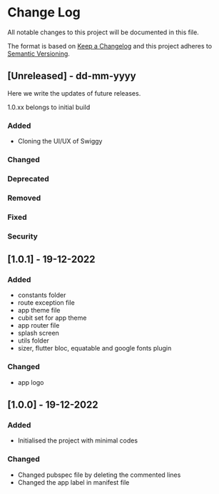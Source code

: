 # Change Log
All notable changes to this project will be documented in this file.

The format is based on [Keep a Changelog](http://keepachangelog.com/)
and this project adheres to [Semantic Versioning](http://semver.org/).

## [Unreleased] - dd-mm-yyyy
Here we write the updates of future releases.

1.0.xx belongs to initial build

### Added
- Cloning the UI/UX of Swiggy

### Changed

### Deprecated

### Removed

### Fixed

### Security


## [1.0.1] - 19-12-2022

### Added
- constants folder
- route exception file
- app theme file
- cubit set for app theme
- app router file
- splash screen
- utils folder
- sizer, flutter bloc, equatable and google fonts plugin

### Changed
- app logo


## [1.0.0] - 19-12-2022

### Added
- Initialised the project with minimal codes

### Changed
- Changed pubspec file by deleting the commented lines
- Changed the app label in manifest file